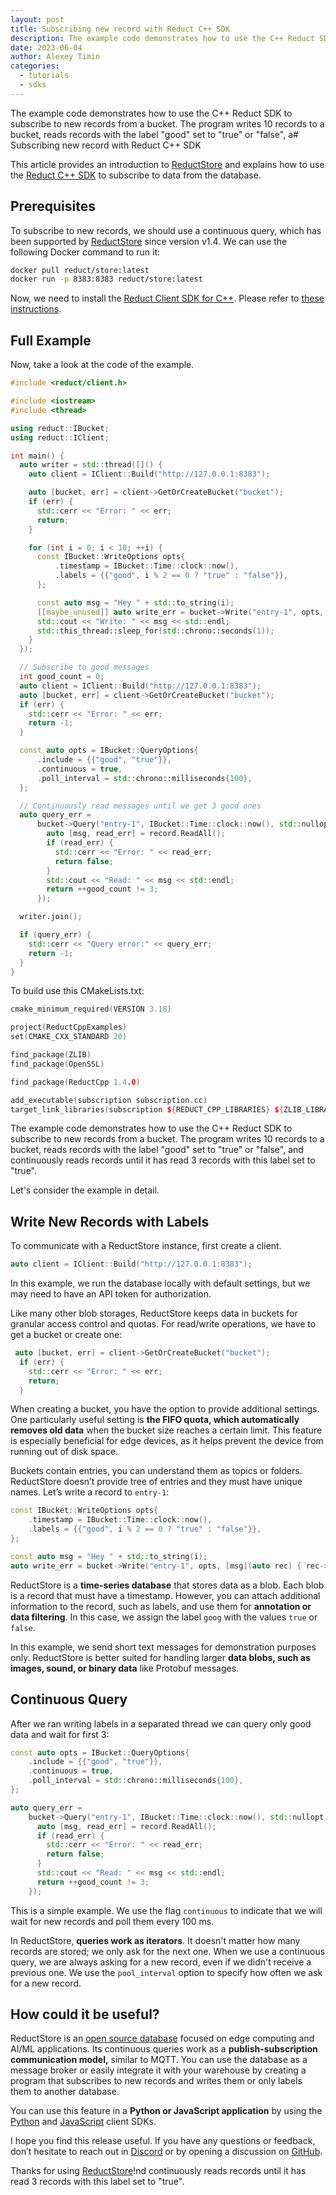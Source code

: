 ```yaml
---
layout: post
title: Subscribing new record with Reduct C++ SDK
description: The example code demonstrates how to use the C++ Reduct SDK to subscribe to new records from a bucket.
date: 2023-06-04
author: Alexey Timin
categories:
  - tutorials
  - sdks 
---
```


The example code demonstrates how to use the C++ Reduct SDK to subscribe to new records from a bucket. The program writes 10 records to a bucket, reads records with the label "good" set to "true" or "false", a# Subscribing new record with Reduct C++ SDK

This article provides an introduction to [ReductStore](https://www.reduct.store/) and explains how to use the [Reduct C++ SDK](https://github.com/reductstore/reduct-cpp) to subscribe to data from the database.

## Prerequisites

To subscribe to new records, we should use a continuous query, which has been supported by [ReductStore](https://www.reduct.store) since version v1.4. We can use the following Docker command to run it:

```bash
docker pull reduct/store:latest
docker run -p 8383:8383 reduct/store:latest 

```

Now, we need to install the [Reduct Client SDK for C++](https://github.com/reductstore/reduct-cpp). Please refer to [these instructions](https://cpp.reduct.store/en/latest/docs/quick-start/).

<!--more-->

## Full Example

Now, take a look at the code of the example.

```cpp
#include <reduct/client.h>

#include <iostream>
#include <thread>

using reduct::IBucket;
using reduct::IClient;

int main() {
  auto writer = std::thread([]() {
    auto client = IClient::Build("http://127.0.0.1:8383");

    auto [bucket, err] = client->GetOrCreateBucket("bucket");
    if (err) {
      std::cerr << "Error: " << err;
      return;
    }

    for (int i = 0; i < 10; ++i) {
      const IBucket::WriteOptions opts{
          .timestamp = IBucket::Time::clock::now(),
          .labels = {{"good", i % 2 == 0 ? "true" : "false"}},
      };

      const auto msg = "Hey " + std::to_string(i);
      [[maybe_unused]] auto write_err = bucket->Write("entry-1", opts, [msg](auto rec) { rec->WriteAll(msg); });
      std::cout << "Write: " << msg << std::endl;
      std::this_thread::sleep_for(std::chrono::seconds(1));
    }
  });

  // Subscribe to good messages
  int good_count = 0;
  auto client = IClient::Build("http://127.0.0.1:8383");
  auto [bucket, err] = client->GetOrCreateBucket("bucket");
  if (err) {
    std::cerr << "Error: " << err;
    return -1;
  }

  const auto opts = IBucket::QueryOptions{
      .include = {{"good", "true"}},
      .continuous = true,
      .poll_interval = std::chrono::milliseconds{100},
  };

  // Continuously read messages until we get 3 good ones
  auto query_err =
      bucket->Query("entry-1", IBucket::Time::clock::now(), std::nullopt, opts, [&good_count](auto &&record) {
        auto [msg, read_err] = record.ReadAll();
        if (read_err) {
          std::cerr << "Error: " << read_err;
          return false;
        }
        std::cout << "Read: " << msg << std::endl;
        return ++good_count != 3;
      });

  writer.join();

  if (query_err) {
    std::cerr << "Query error:" << query_err;
    return -1;
  }
}
```

To build use this CMakeLists.txt:

```cpp
cmake_minimum_required(VERSION 3.18)

project(ReductCppExamples)
set(CMAKE_CXX_STANDARD 20)

find_package(ZLIB)
find_package(OpenSSL)

find_package(ReductCpp 1.4.0)

add_executable(subscription subscription.cc)
target_link_libraries(subscription ${REDUCT_CPP_LIBRARIES} ${ZLIB_LIBRARIES} OpenSSL::SSL OpenSSL::Crypto)
```

The example code demonstrates how to use the C++ Reduct SDK to subscribe to new records from a bucket. The program writes 10 records to a bucket, reads records with the label "good" set to "true" or "false", and continuously reads records until it has read 3 records with this label set to "true".

Let's consider the example in detail.

## Write New Records with Labels

To communicate with a ReductStore instance, first create a client.

```cpp
auto client = IClient::Build("http://127.0.0.1:8383");

```

In this example, we run the database locally with default settings, but we may need to have an API token for authorization.

Like many other blob storages, ReductStore keeps data in buckets for granular access control and quotas. For read/write operations, we have to get a bucket or create one:

```cpp
 auto [bucket, err] = client->GetOrCreateBucket("bucket");
  if (err) {
    std::cerr << "Error: " << err;
    return;
  }
```

When creating a bucket, you have the option to provide additional settings. One particularly useful setting is **the FIFO quota, which automatically removes old data** when the bucket size reaches a certain limit. This feature is especially beneficial for edge devices, as it helps prevent the device from running out of disk space.

Buckets contain entries, you can understand them as topics or folders. ReductStore doesn’t provide tree of entries and they must have unique names. Let’s write a record to `entry-1`:

```cpp
const IBucket::WriteOptions opts{
    .timestamp = IBucket::Time::clock::now(),
    .labels = {{"good", i % 2 == 0 ? "true" : "false"}},
};

const auto msg = "Hey " + std::to_string(i);
auto write_err = bucket->Write("entry-1", opts, [msg](auto rec) { rec->WriteAll(msg); });

```

ReductStore is a **time-series database** that stores data as a blob. Each blob is a record that must have a timestamp. However, you can attach additional information to the record, such as labels, and use them for **annotation or data filtering**. In this case, we assign the label `goog` with the values `true` or `false`.

In this example, we send short text messages for demonstration purposes only. ReductStore is better suited for handling larger **data blobs, such as images, sound, or binary data** like Protobuf messages.

## Continuous Query

After we ran writing labels in a separated thread we can query only good data and wait for first 3:

```cpp
const auto opts = IBucket::QueryOptions{
    .include = {{"good", "true"}},
    .continuous = true,
    .poll_interval = std::chrono::milliseconds{100},
};

auto query_err =
    bucket->Query("entry-1", IBucket::Time::clock::now(), std::nullopt, opts, [&good_count](auto &&record) {
      auto [msg, read_err] = record.ReadAll();
      if (read_err) {
        std::cerr << "Error: " << read_err;
        return false;
      }
      std::cout << "Read: " << msg << std::endl;
      return ++good_count != 3;
    });
```

This is a simple example. We use the flag `continuous` to indicate that we will wait for new records and poll them every 100 ms.

In ReductStore, **queries work as iterators**. It doesn't matter how many records are stored; we only ask for the next one. When we use a continuous query, we are always asking for a new record, even if we didn't receive a previous one. We use the `pool_interval` option to specify how often we ask for a new record.

## How could it be useful?

ReductStore is an [open source database](https://github.com/reductstore/reductstore) focused on edge computing and AI/ML applications. Its continuous queries work as a **publish-subscription communication model,** similar to MQTT. You can use the database as a message broker or easily integrate it with your warehouse by creating a program that subscribes to new records and writes them or only labels them to another database.

You can use this feature in a **Python or JavaScript application** by using the [Python](https://github.com/reductstore/reduct-py) and [JavaScript](https://github.com/reductstore/reduct-js) client SDKs.

I hope you find this release useful. If you have any questions or feedback, don’t hesitate to reach out in [Discord](https://discord.gg/8wPtPGJYsn) or by opening a discussion on [GitHub](https://github.com/reductstore/reductstore/discussions).

Thanks for using [ReductStore](https://www.reduct.store/)!nd continuously reads records until it has read 3 records with this label set to "true".